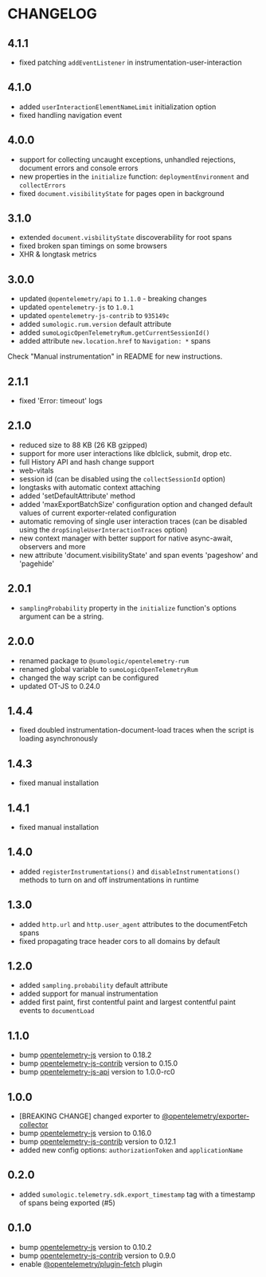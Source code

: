 # CHANGELOG

## 4.1.1

- fixed patching `addEventListener` in instrumentation-user-interaction

## 4.1.0

- added `userInteractionElementNameLimit` initialization option
- fixed handling navigation event

## 4.0.0

- support for collecting uncaught exceptions, unhandled rejections, document errors and console errors
- new properties in the `initialize` function: `deploymentEnvironment` and `collectErrors`
- fixed `document.visibilityState` for pages open in background

## 3.1.0

- extended `document.visbilityState` discoverability for root spans
- fixed broken span timings on some browsers
- XHR & longtask metrics

## 3.0.0

- updated `@opentelemetry/api` to `1.1.0` - breaking changes
- updated `opentelemetry-js` to `1.0.1`
- updated `opentelemetry-js-contrib` to `935149c`
- added `sumologic.rum.version` default attribute
- added `sumoLogicOpenTelemetryRum.getCurrentSessionId()`
- added attribute `new.location.href` to `Navigation: *` spans

Check "Manual instrumentation" in README for new instructions.

## 2.1.1

- fixed 'Error: timeout' logs

## 2.1.0

- reduced size to 88 KB (26 KB gzipped)
- support for more user interactions like dblclick, submit, drop etc.
- full History API and hash change support
- web-vitals
- session id (can be disabled using the `collectSessionId` option)
- longtasks with automatic context attaching
- added 'setDefaultAttribute' method
- added 'maxExportBatchSize' configuration option and changed default values of current exporter-related configuration
- automatic removing of single user interaction traces (can be disabled using the `dropSingleUserInteractionTraces`
  option)
- new context manager with better support for native async-await, observers and more
- new attribute 'document.visibilityState' and span events 'pageshow' and 'pagehide'

## 2.0.1

- `samplingProbability` property in the `initialize` function's options argument can be a string.

## 2.0.0

- renamed package to `@sumologic/opentelemetry-rum`
- renamed global variable to `sumoLogicOpenTelemetryRum`
- changed the way script can be configured
- updated OT-JS to 0.24.0

## 1.4.4

- fixed doubled instrumentation-document-load traces when the script is loading asynchronously

## 1.4.3

- fixed manual installation

## 1.4.1

- fixed manual installation

## 1.4.0

- added `registerInstrumentations()` and `disableInstrumentations()` methods to turn on and off instrumentations in
  runtime

## 1.3.0

- added `http.url` and `http.user_agent` attributes to the documentFetch spans
- fixed propagating trace header cors to all domains by default

## 1.2.0

- added `sampling.probability` default attribute
- added support for manual instrumentation
- added first paint, first contentful paint and largest contentful paint events to `documentLoad`

## 1.1.0

- bump [opentelemetry-js](https://github.com/SumoLogic/opentelemetry-js) version to 0.18.2
- bump [opentelemetry-js-contrib](https://github.com/SumoLogic/opentelemetry-js-contrib) version to 0.15.0
- bump [opentelemetry-js-api](https://github.com/SumoLogic/opentelemetry-js-api) version to 1.0.0-rc0

## 1.0.0

- [BREAKING CHANGE] changed exporter
  to [@opentelemetry/exporter-collector](https://www.npmjs.com/package/@opentelemetry/exporter-collector)
- bump [opentelemetry-js](https://github.com/open-telemetry/opentelemetry-js) version to 0.16.0
- bump [opentelemetry-js-contrib](https://github.com/open-telemetry/opentelemetry-js-contrib) version to 0.12.1
- added new config options: `authorizationToken` and `applicationName`

## 0.2.0

- added `sumologic.telemetry.sdk.export_timestamp` tag with a timestamp of spans being exported (#5)

## 0.1.0

- bump [opentelemetry-js](https://github.com/open-telemetry/opentelemetry-js) version to 0.10.2
- bump [opentelemetry-js-contrib](https://github.com/open-telemetry/opentelemetry-js-contrib) version to 0.9.0
- enable [@opentelemetry/plugin-fetch](https://www.npmjs.com/package/@opentelemetry/plugin-fetch) plugin
